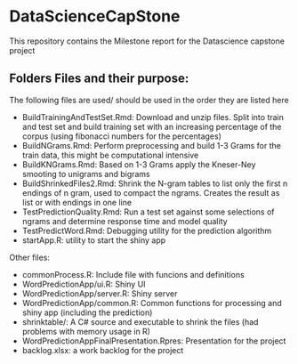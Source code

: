 # DataScienceCapStone
This repository contains the Milestone report for the Datascience capstone project

## Folders Files and their purpose:

The following files are used/ should be used in the order they are listed here

- BuildTrainingAndTestSet.Rmd: Download and unzip files. Split into train and test set and build training set with an increasing percentage of the corpus (using fibonacci numbers for the percentages)
- BuildNGrams.Rmd: Perform preprocessing and build 1-3 Grams for the train data, this might be computational intensive
- BuildKNGrams.Rmd: Based on 1-3 Grams apply the Kneser-Ney smooting to unigrams and bigrams
- BuildShrinkedFiles2.Rmd: Shrink the N-gram tables to list only the first n endings of n gram, used to compact the ngrams. Creates the result as list or with endings in one line
- TestPredictionQuality.Rmd: Run a test set against some selections of ngrams and determine response time and model quality
- TestPredictWord.Rmd: Debugging utility for the prediction algorithm
- startApp.R: utility to start the shiny app

Other files:
- commonProcess.R: Include file with funcions and definitions
- WordPredictionApp/ui.R: Shiny UI
- WordPredictionApp/server.R: Shiny server
- WordPredictionApp/common.R: Common functions for processing and shiny app (including the prediction)
- shrinktable/: A C# source and executable to shrink the files (had problems with memory usage in R)
- WordPredictionAppFinalPresentation.Rpres: Presentation for the project
- backlog.xlsx: a work backlog for the project


